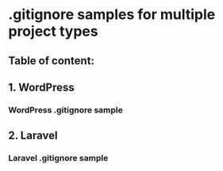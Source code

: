 # .gitignore samples for multiple project types

## Table of content:

## 1. WordPress
### WordPress .gitignore sample


## 2. Laravel
### Laravel .gitignore sample

   